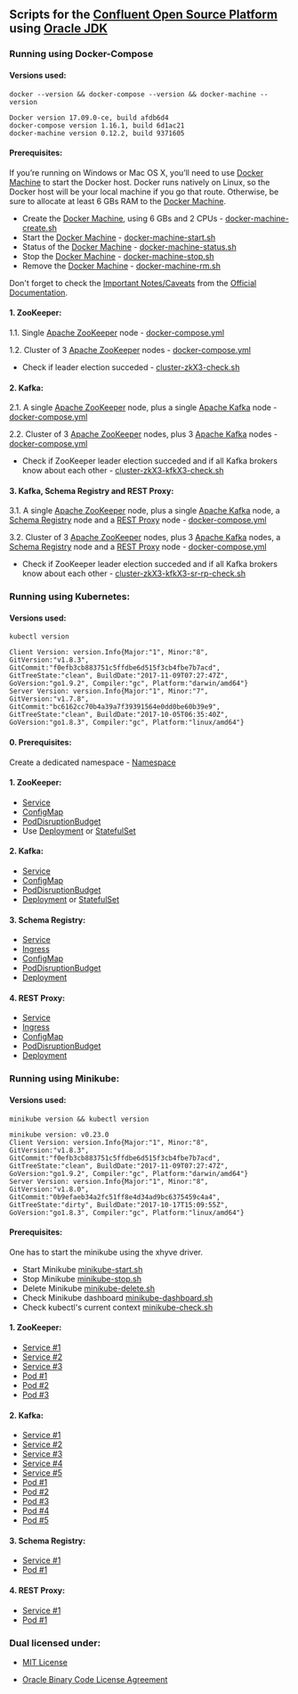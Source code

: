 ## Scripts for the [Confluent Open Source Platform] using [Oracle JDK] ##

### Running using Docker-Compose ###

#### Versions used: ####

```shell
docker --version && docker-compose --version && docker-machine --version
```

```
Docker version 17.09.0-ce, build afdb6d4
docker-compose version 1.16.1, build 6d1ac21
docker-machine version 0.12.2, build 9371605
```

#### Prerequisites: ####

If you’re running on Windows or Mac OS X, you’ll need to use [Docker Machine] to start the Docker host. Docker runs natively on Linux, so the Docker host will be your local machine if you go that route. Otherwise, be sure to allocate at least 6 GBs RAM to the [Docker Machine].

- Create the [Docker Machine], using 6 GBs and 2 CPUs - [docker-machine-create.sh](https://github.com/MihaiBogdanEugen/confluent-platform-scripts/blob/master/docker-compose/docker-machine-create.sh)
- Start the [Docker Machine] - [docker-machine-start.sh](https://github.com/MihaiBogdanEugen/confluent-platform-scripts/blob/master/docker-compose/docker-machine-start.sh)
- Status of the [Docker Machine] - [docker-machine-status.sh](https://github.com/MihaiBogdanEugen/confluent-platform-scripts/blob/master/docker-compose/docker-machine-status.sh)
- Stop the [Docker Machine] - [docker-machine-stop.sh](https://github.com/MihaiBogdanEugen/confluent-platform-scripts/blob/master/docker-compose/docker-machine-stop.sh)
- Remove the [Docker Machine] - [docker-machine-rm.sh](https://github.com/MihaiBogdanEugen/confluent-platform-scripts/blob/master/docker-compose/docker-machine-rm.sh)

Don't forget to check the [Important Notes/Caveats] from the [Official Documentation].

#### 1. ZooKeeper: ####

1.1. Single [Apache ZooKeeper] node - [docker-compose.yml](https://github.com/MihaiBogdanEugen/confluent-platform-scripts/blob/master/docker-compose/single-zk/docker-compose.yml)

1.2. Cluster of 3 [Apache ZooKeeper] nodes - [docker-compose.yml](https://github.com/MihaiBogdanEugen/confluent-platform-scripts/blob/master/docker-compose/cluster-zkX3/docker-compose.yml)
- Check if leader election succeded - [cluster-zkX3-check.sh](https://github.com/MihaiBogdanEugen/confluent-platform-scripts/blob/master/docker-compose/cluster-zkX3/cluster-zkX3-check.sh)

#### 2. Kafka: ####

2.1. A single [Apache ZooKeeper] node, plus a single [Apache Kafka] node - [docker-compose.yml](https://github.com/MihaiBogdanEugen/confluent-platform-scripts/blob/master/docker-compose/single-zk-kfk/docker-compose.yml)

2.2. Cluster of 3 [Apache ZooKeeper] nodes, plus 3 [Apache Kafka] nodes - [docker-compose.yml](https://github.com/MihaiBogdanEugen/confluent-platform-scripts/blob/master/docker-compose/cluster-zkX3-kfkX3/docker-compose.yml)
- Check if ZooKeeper leader election succeded and if all Kafka brokers know about each other - [cluster-zkX3-kfkX3-check.sh](https://github.com/MihaiBogdanEugen/confluent-platform-scripts/blob/master/docker-compose/cluster-zkX3-kfkX3/cluster-zkX3-kfkX3-check.sh)

#### 3. Kafka, Schema Registry and REST Proxy: #####

3.1. A single [Apache ZooKeeper] node, plus a single [Apache Kafka] node, a [Schema Registry] node and a [REST Proxy] node - [docker-compose.yml](https://github.com/MihaiBogdanEugen/confluent-platform-scripts/blob/master/docker-compose/single-zk-kfk-sr-rp/docker-compose.yml)

3.2. Cluster of 3 [Apache ZooKeeper] nodes, plus 3 [Apache Kafka] nodes, a [Schema Registry] node and a [REST Proxy] node - [docker-compose.yml](https://github.com/MihaiBogdanEugen/confluent-platform-scripts/blob/master/docker-compose/cluster-zkX3-kfkX3-sr-rp/docker-compose.yml)
- Check if ZooKeeper leader election succeded and if all Kafka brokers know about each other - [cluster-zkX3-kfkX3-sr-rp-check.sh](https://github.com/MihaiBogdanEugen/confluent-platform-scripts/blob/master/docker/cluster-zkX3-kfkX3-sr-rp/cluster-zkX3-kfkX3-sr-rp-check.sh)

### Running using Kubernetes: ###

#### Versions used: ####

```shell
kubectl version
```

```
Client Version: version.Info{Major:"1", Minor:"8", GitVersion:"v1.8.3", GitCommit:"f0efb3cb883751c5ffdbe6d515f3cb4fbe7b7acd", GitTreeState:"clean", BuildDate:"2017-11-09T07:27:47Z", GoVersion:"go1.9.2", Compiler:"gc", Platform:"darwin/amd64"}
Server Version: version.Info{Major:"1", Minor:"7", GitVersion:"v1.7.8", GitCommit:"bc6162cc70b4a39a7f39391564e0dd0be60b39e9", GitTreeState:"clean", BuildDate:"2017-10-05T06:35:40Z", GoVersion:"go1.8.3", Compiler:"gc", Platform:"linux/amd64"}
```

#### 0. Prerequisites: ####

Create a dedicated namespace - [Namespace](https://github.com/MihaiBogdanEugen/confluent-platform-scripts/blob/master/kubernetes/0_prerequisites/namespace.yml)

#### 1. ZooKeeper: ####
- [Service](https://github.com/MihaiBogdanEugen/confluent-platform-scripts/blob/master/kubernetes/1_zookeeper/zookeeper-service.yml)
- [ConfigMap](https://github.com/MihaiBogdanEugen/confluent-platform-scripts/blob/master/kubernetes/1_zookeeper/zookeeper-configmap.yml)
- [PodDisruptionBudget](https://github.com/MihaiBogdanEugen/confluent-platform-scripts/blob/master/kubernetes/1_zookeeper/zookeeper-poddisruptionbudget.yml)
- Use [Deployment](https://github.com/MihaiBogdanEugen/confluent-platform-scripts/blob/master/kubernetes/1_zookeeper/zookeeper-deployment.yml) or [StatefulSet](https://github.com/MihaiBogdanEugen/confluent-platform-scripts/blob/master/kubernetes/1_zookeeper/zookeeper-statefulset.yml)

#### 2. Kafka: ####
- [Service](https://github.com/MihaiBogdanEugen/confluent-platform-scripts/blob/master/kubernetes/2_kafka/kafka-service.yml)
- [ConfigMap](https://github.com/MihaiBogdanEugen/confluent-platform-scripts/blob/master/kubernetes/2_kafka/kafka-configmap.yml)
- [PodDisruptionBudget](https://github.com/MihaiBogdanEugen/confluent-platform-scripts/blob/master/kubernetes/2_kafka/kafka-poddisruptionbudget.yml)
- [Deployment](https://github.com/MihaiBogdanEugen/confluent-platform-scripts/blob/master/kubernetes/2_kafka/kafka-deployment.yml) or [StatefulSet](https://github.com/MihaiBogdanEugen/confluent-platform-scripts/blob/master/kubernetes/2_kafka/kafka-statefulset.yml)

#### 3. Schema Registry: ####
- [Service](https://github.com/MihaiBogdanEugen/confluent-platform-scripts/blob/master/kubernetes/3_schema-registry/schema-registry-service.yml)
- [Ingress](https://github.com/MihaiBogdanEugen/confluent-platform-scripts/blob/master/kubernetes/3_schema-registry/schema-registry-ingress.yml)    
- [ConfigMap](https://github.com/MihaiBogdanEugen/confluent-platform-scripts/blob/master/kubernetes/3_schema-registry/schema-registry-configmap.yml)
- [PodDisruptionBudget](https://github.com/MihaiBogdanEugen/confluent-platform-scripts/blob/master/kubernetes/3_schema-registry/schema-registry-poddisruptionbudget.yml)
- [Deployment](https://github.com/MihaiBogdanEugen/confluent-platform-scripts/blob/master/kubernetes/3_schema-registry/schema-registry-deployment.yml)

#### 4. REST Proxy: ####
- [Service](https://github.com/MihaiBogdanEugen/confluent-platform-scripts/blob/master/kubernetes/4_rest-proxy/rest-proxy-service.yml)
- [Ingress](https://github.com/MihaiBogdanEugen/confluent-platform-scripts/blob/master/kubernetes/4_rest-proxy/rest-proxy-ingress.yml)    
- [ConfigMap](https://github.com/MihaiBogdanEugen/confluent-platform-scripts/blob/master/kubernetes/4_rest-proxy/rest-proxy-configmap.yml)
- [PodDisruptionBudget](https://github.com/MihaiBogdanEugen/confluent-platform-scripts/blob/master/kubernetes/4_rest-proxy/rest-proxy-poddisruptionbudget.yml)
- [Deployment](https://github.com/MihaiBogdanEugen/confluent-platform-scripts/blob/master/kubernetes/4_rest-proxy/rest-proxy-deployment.yml)

### Running using Minikube: ###

#### Versions used: ####

```shell
minikube version && kubectl version
```

```
minikube version: v0.23.0
Client Version: version.Info{Major:"1", Minor:"8", GitVersion:"v1.8.3", GitCommit:"f0efb3cb883751c5ffdbe6d515f3cb4fbe7b7acd", GitTreeState:"clean", BuildDate:"2017-11-09T07:27:47Z", GoVersion:"go1.9.2", Compiler:"gc", Platform:"darwin/amd64"}
Server Version: version.Info{Major:"1", Minor:"8", GitVersion:"v1.8.0", GitCommit:"0b9efaeb34a2fc51ff8e4d34ad9bc6375459c4a4", GitTreeState:"dirty", BuildDate:"2017-10-17T15:09:55Z", GoVersion:"go1.8.3", Compiler:"gc", Platform:"linux/amd64"}
```

#### Prerequisites: ####

One has to start the minikube using the xhyve driver. 

- Start Minikube [minikube-start.sh](https://github.com/MihaiBogdanEugen/confluent-platform-scripts/blob/master/minikube/minikube-start.sh)
- Stop Minikube [minikube-stop.sh](https://github.com/MihaiBogdanEugen/confluent-platform-scripts/blob/master/minikube/minikube-stop.sh)
- Delete Minikube [minikube-delete.sh](https://github.com/MihaiBogdanEugen/confluent-platform-scripts/blob/master/minikube/minikube-delete.sh)
- Check Minikube dashboard [minikube-dashboard.sh](https://github.com/MihaiBogdanEugen/confluent-platform-scripts/blob/master/minikube/minikube-dashboard.sh)
- Check kubectl's current context [minikube-check.sh](https://github.com/MihaiBogdanEugen/confluent-platform-scripts/blob/master/minikube/minikube-check.sh)

#### 1. ZooKeeper: ####
- [Service #1](https://github.com/MihaiBogdanEugen/confluent-platform-scripts/blob/master/minikube/1_zookeeper/zookeeper1-service.yml)
- [Service #2](https://github.com/MihaiBogdanEugen/confluent-platform-scripts/blob/master/minikube/1_zookeeper/zookeeper2-service.yml)
- [Service #3](https://github.com/MihaiBogdanEugen/confluent-platform-scripts/blob/master/minikube/1_zookeeper/zookeeper3-service.yml)
- [Pod #1](https://github.com/MihaiBogdanEugen/confluent-platform-scripts/blob/master/minikube/1_zookeeper/zookeeper1-pod.yml)
- [Pod #2](https://github.com/MihaiBogdanEugen/confluent-platform-scripts/blob/master/minikube/1_zookeeper/zookeeper2-pod.yml)
- [Pod #3](https://github.com/MihaiBogdanEugen/confluent-platform-scripts/blob/master/minikube/1_zookeeper/zookeeper3-pod.yml)

#### 2. Kafka: ####
- [Service #1](https://github.com/MihaiBogdanEugen/confluent-platform-scripts/blob/master/minikube/2_kafka/kafka1-service.yml)
- [Service #2](https://github.com/MihaiBogdanEugen/confluent-platform-scripts/blob/master/minikube/2_kafka/kafka2-service.yml)
- [Service #3](https://github.com/MihaiBogdanEugen/confluent-platform-scripts/blob/master/minikube/2_kafka/kafka3-service.yml)
- [Service #4](https://github.com/MihaiBogdanEugen/confluent-platform-scripts/blob/master/minikube/2_kafka/kafka4-service.yml)
- [Service #5](https://github.com/MihaiBogdanEugen/confluent-platform-scripts/blob/master/minikube/2_kafka/kafka5-service.yml)
- [Pod #1](https://github.com/MihaiBogdanEugen/confluent-platform-scripts/blob/master/minikube/2_kafka/kafka1-pod.yml)
- [Pod #2](https://github.com/MihaiBogdanEugen/confluent-platform-scripts/blob/master/minikube/2_kafka/kafka2-pod.yml)
- [Pod #3](https://github.com/MihaiBogdanEugen/confluent-platform-scripts/blob/master/minikube/2_kafka/kafka3-pod.yml)
- [Pod #4](https://github.com/MihaiBogdanEugen/confluent-platform-scripts/blob/master/minikube/2_kafka/kafka4-pod.yml)
- [Pod #5](https://github.com/MihaiBogdanEugen/confluent-platform-scripts/blob/master/minikube/2_kafka/kafka5-pod.yml)

#### 3. Schema Registry: ####
- [Service #1](https://github.com/MihaiBogdanEugen/confluent-platform-scripts/blob/master/minikube/3_schema-registry/schema-registry-service.yml)
- [Pod #1](https://github.com/MihaiBogdanEugen/confluent-platform-scripts/blob/master/minikube/3_schema-registry/schema-registry-pod.yml)

#### 4. REST Proxy: ####
- [Service #1](https://github.com/MihaiBogdanEugen/confluent-platform-scripts/blob/master/minikube/4_rest-proxy/rest-proxy-service.yml)
- [Pod #1](https://github.com/MihaiBogdanEugen/confluent-platform-scripts/blob/master/minikube/4_rest-proxy/rest-proxy-pod.yml)

### Dual licensed under: ###

* [MIT License]
* [Oracle Binary Code License Agreement]

   [Confluent Open Source Platform]: <https://www.confluent.io/product/confluent-open-source/>
   [Oracle JDK]: <http://www.oracle.com/technetwork/java/javase/downloads/index.html>
   [Docker Machine]: <https://docs.docker.com/machine/install-machine/>
   [Important Notes/Caveats]: <http://docs.confluent.io/current/cp-docker-images/docs/intro.html#important-notes-caveats>
   [Official Documentation]: <http://docs.confluent.io/>
   [Apache ZooKeeper]: <https://zookeeper.apache.org/>
   [Apache Kafka]: <https://kafka.apache.org/>
   [Schema Registry]: <http://docs.confluent.io/current/schema-registry/docs/index.html>  
   [REST Proxy]: <http://docs.confluent.io/current/kafka-rest/docs/index.html>   
   [Apache Kafka Connect]: <https://kafka.apache.org/documentation/#connect>
   [MIT License]: <https://github.com/MihaiBogdanEugen/confluent-platform-scripts/blob//master/LICENSE>
   [Oracle Binary Code License Agreement]: <https://github.com/MihaiBogdanEugen/confluent-platform-scripts/blob//master/Oracle_Binary_Code_License_Agreement%20for%20the%20Java%20SE%20Platform_Products_and_JavaFX>